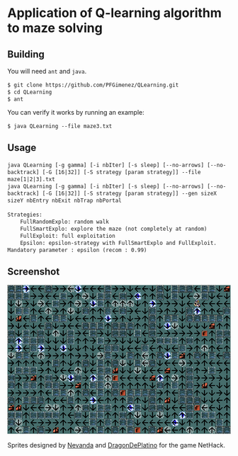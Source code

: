 # Application of Q-learning algorithm to maze solving

## Building

You will need `ant` and `java`.

```
$ git clone https://github.com/PFGimenez/QLearning.git
$ cd QLearning
$ ant
```

You can verify it works by running an example:
    
```   
$ java QLearning --file maze3.txt
```

## Usage

```
java QLearning [-g gamma] [-i nbIter] [-s sleep] [--no-arrows] [--no-backtrack] [-G [16|32]] [-S strategy [param strategy]] --file maze[1|2|3].txt
java QLearning [-g gamma] [-i nbIter] [-s sleep] [--no-arrows] [--no-backtrack] [-G [16|32]] [-S strategy [param strategy]] --gen sizeX sizeY nbEntry nbExit nbTrap nbPortal

Strategies:
	FullRandomExplo: random walk
	FullSmartExplo: explore the maze (not completely at random)
	FullExploit: full exploitation
	Epsilon: epsilon-strategy with FullSmartExplo and FullExploit. Mandatory parameter : epsilon (recom : 0.99)
```

## Screenshot
    
![Screenshot](https://raw.githubusercontent.com/PFGimenez/QLearning/master/screenshot.png)

Sprites designed by [Nevanda](http://nevanda.deviantart.com/art/nethack-tiles-32x32px-416691316) and [DragonDePlatino](http://dragondeplatino.deviantart.com/art/DawnHack-NetHack-3-4-3-UnNetHack-5-1-0-416312313) for the game NetHack.
